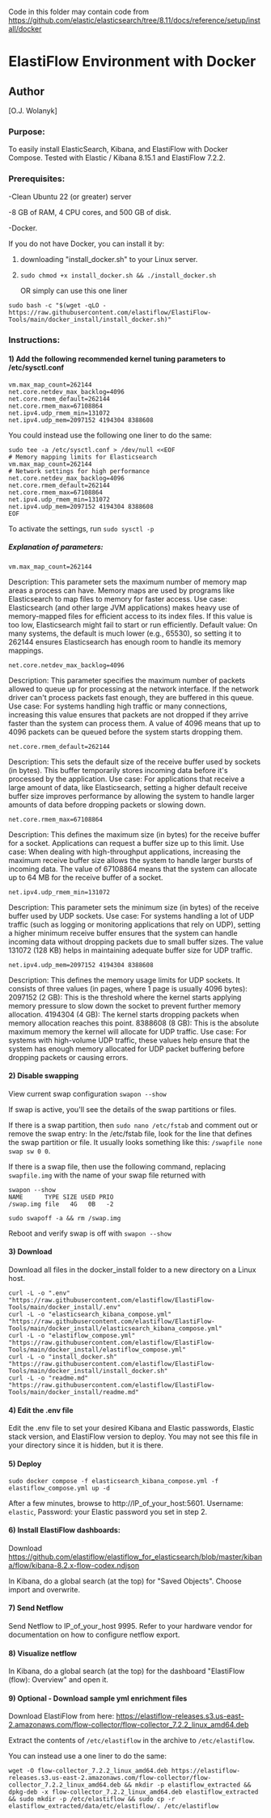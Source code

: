 
Code in this folder may contain code from https://github.com/elastic/elasticsearch/tree/8.11/docs/reference/setup/install/docker

ElastiFlow Environment with Docker
================================  

## Author
[O.J. Wolanyk]

### Purpose:
To easily install ElasticSearch, Kibana, and ElastiFlow with Docker Compose. Tested with Elastic / Kibana 8.15.1 and ElastiFlow 7.2.2.

### Prerequisites:
-Clean Ubuntu 22 (or greater) server

-8 GB of RAM, 4 CPU cores, and 500 GB of disk.

-Docker. 

If you do not have Docker, you can install it by:
1) downloading "install_docker.sh" to your Linux server.
2) `sudo chmod +x install_docker.sh && ./install_docker.sh`
   
   OR simply can use this one liner

```
sudo bash -c "$(wget -qLO - https://raw.githubusercontent.com/elastiflow/ElastiFlow-Tools/main/docker_install/install_docker.sh)"
```

### Instructions:

#### 1) Add the following recommended kernel tuning parameters to /etc/sysctl.conf

```
vm.max_map_count=262144
net.core.netdev_max_backlog=4096
net.core.rmem_default=262144
net.core.rmem_max=67108864
net.ipv4.udp_rmem_min=131072
net.ipv4.udp_mem=2097152 4194304 8388608
```

You could instead use the following one liner to do the same:

```
sudo tee -a /etc/sysctl.conf > /dev/null <<EOF
# Memory mapping limits for Elasticsearch
vm.max_map_count=262144
# Network settings for high performance
net.core.netdev_max_backlog=4096
net.core.rmem_default=262144
net.core.rmem_max=67108864
net.ipv4.udp_rmem_min=131072
net.ipv4.udp_mem=2097152 4194304 8388608
EOF
```

To activate the settings, run `sudo sysctl -p`

##### Explanation of parameters:

`vm.max_map_count=262144`

Description: This parameter sets the maximum number of memory map areas a process can have. Memory maps are used by programs like Elasticsearch to map files to memory for faster access.
Use case: Elasticsearch (and other large JVM applications) makes heavy use of memory-mapped files for efficient access to its index files. If this value is too low, Elasticsearch might fail to start or run efficiently.
Default value: On many systems, the default is much lower (e.g., 65530), so setting it to 262144 ensures Elasticsearch has enough room to handle its memory mappings.

`net.core.netdev_max_backlog=4096`

Description: This parameter specifies the maximum number of packets allowed to queue up for processing at the network interface. If the network driver can't process packets fast enough, they are buffered in this queue.
Use case: For systems handling high traffic or many connections, increasing this value ensures that packets are not dropped if they arrive faster than the system can process them. A value of 4096 means that up to 4096 packets can be queued before the system starts dropping them.

`net.core.rmem_default=262144`

Description: This sets the default size of the receive buffer used by sockets (in bytes). This buffer temporarily stores incoming data before it's processed by the application.
Use case: For applications that receive a large amount of data, like Elasticsearch, setting a higher default receive buffer size improves performance by allowing the system to handle larger amounts of data before dropping packets or slowing down.

`net.core.rmem_max=67108864`

Description: This defines the maximum size (in bytes) for the receive buffer for a socket. Applications can request a buffer size up to this limit.
Use case: When dealing with high-throughput applications, increasing the maximum receive buffer size allows the system to handle larger bursts of incoming data. The value of 67108864 means that the system can allocate up to 64 MB for the receive buffer of a socket.

`net.ipv4.udp_rmem_min=131072`

Description: This parameter sets the minimum size (in bytes) of the receive buffer used by UDP sockets.
Use case: For systems handling a lot of UDP traffic (such as logging or monitoring applications that rely on UDP), setting a higher minimum receive buffer ensures that the system can handle incoming data without dropping packets due to small buffer sizes. The value 131072 (128 KB) helps in maintaining adequate buffer size for UDP traffic.

`net.ipv4.udp_mem=2097152 4194304 8388608`

Description: This defines the memory usage limits for UDP sockets. It consists of three values (in pages, where 1 page is usually 4096 bytes):
2097152 (2 GB): This is the threshold where the kernel starts applying memory pressure to slow down the socket to prevent further memory allocation.
4194304 (4 GB): The kernel starts dropping packets when memory allocation reaches this point.
8388608 (8 GB): This is the absolute maximum memory the kernel will allocate for UDP traffic.
Use case: For systems with high-volume UDP traffic, these values help ensure that the system has enough memory allocated for UDP packet buffering before dropping packets or causing errors.

#### 2) Disable swapping

View current swap configuration `swapon --show`

If swap is active, you'll see the details of the swap partitions or files. 

If there is a swap partition, then `sudo nano /etc/fstab` and comment out or remove the swap entry: In the /etc/fstab file, look for the line that defines the swap partition or file.  It usually looks something like this:
`/swapfile none swap sw 0 0`.

If there is a swap file, then use the following command, replacing `swapfile.img` with the name of your swap file returned with 
```
swapon --show
NAME      TYPE SIZE USED PRIO
/swap.img file   4G   0B   -2
```

`sudo swapoff -a && rm /swap.img`

Reboot and verify swap is off with `swapon --show`

#### 3) Download 
Download all files in the docker_install folder to a new directory on a Linux host.

```
curl -L -o ".env" "https://raw.githubusercontent.com/elastiflow/ElastiFlow-Tools/main/docker_install/.env"
curl -L -o "elasticsearch_kibana_compose.yml" "https://raw.githubusercontent.com/elastiflow/ElastiFlow-Tools/main/docker_install/elasticsearch_kibana_compose.yml"
curl -L -o "elastiflow_compose.yml" "https://raw.githubusercontent.com/elastiflow/ElastiFlow-Tools/main/docker_install/elastiflow_compose.yml"
curl -L -o "install_docker.sh" "https://raw.githubusercontent.com/elastiflow/ElastiFlow-Tools/main/docker_install/install_docker.sh"
curl -L -o "readme.md" "https://raw.githubusercontent.com/elastiflow/ElastiFlow-Tools/main/docker_install/readme.md"
```


#### 4) Edit the .env file
Edit the .env file to set your desired Kibana and Elastic passwords, Elastic stack version, and ElastiFlow version to deploy. You may not see this file in your directory since it is hidden, but it is there.

#### 5) Deploy 
```
sudo docker compose -f elasticsearch_kibana_compose.yml -f elastiflow_compose.yml up -d
```

After a few minutes, browse to http://IP_of_your_host:5601. Username: `elastic`, Password: your Elastic password you set in step 2.

#### 6) Install ElastiFlow dashboards:
Download https://github.com/elastiflow/elastiflow_for_elasticsearch/blob/master/kibana/flow/kibana-8.2.x-flow-codex.ndjson

In Kibana, do a global search (at the top) for "Saved Objects". Choose import and overwrite.

#### 7) Send Netflow
Send Netflow to IP_of_your_host 9995. Refer to your hardware vendor for documentation on how to configure netflow export.

#### 8) Visualize netflow
In Kibana, do a global search (at the top) for the dashboard "ElastiFlow (flow): Overview" and open it.

#### 9) Optional - Download sample yml enrichment files
Download ElastiFlow from here: https://elastiflow-releases.s3.us-east-2.amazonaws.com/flow-collector/flow-collector_7.2.2_linux_amd64.deb

Extract the contents of `/etc/elastiflow` in the archive to `/etc/elastiflow`.

You can instead use a one liner to do the same:
```
wget -O flow-collector_7.2.2_linux_amd64.deb https://elastiflow-releases.s3.us-east-2.amazonaws.com/flow-collector/flow-collector_7.2.2_linux_amd64.deb && mkdir -p elastiflow_extracted && dpkg-deb -x flow-collector_7.2.2_linux_amd64.deb elastiflow_extracted && sudo mkdir -p /etc/elastiflow && sudo cp -r elastiflow_extracted/data/etc/elastiflow/. /etc/elastiflow
```
